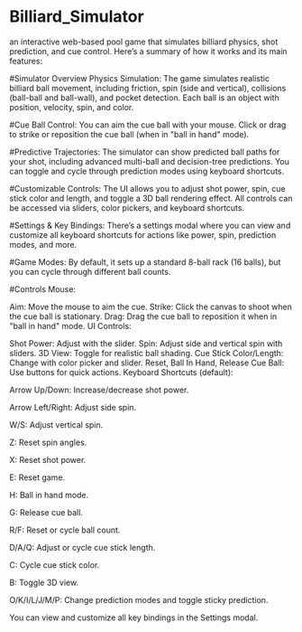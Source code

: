 # Billiard_Simulator
 an interactive web-based pool game that simulates billiard physics, shot prediction, and cue control. Here’s a summary of how it works and its main features:

#Simulator Overview
Physics Simulation:
The game simulates realistic billiard ball movement, including friction, spin (side and vertical), collisions (ball-ball and ball-wall), and pocket detection. Each ball is an object with position, velocity, spin, and color.

#Cue Ball Control:
You can aim the cue ball with your mouse. Click or drag to strike or reposition the cue ball (when in "ball in hand" mode).

#Predictive Trajectories:
The simulator can show predicted ball paths for your shot, including advanced multi-ball and decision-tree predictions. You can toggle and cycle through prediction modes using keyboard shortcuts.

#Customizable Controls:
The UI allows you to adjust shot power, spin, cue stick color and length, and toggle a 3D ball rendering effect. All controls can be accessed via sliders, color pickers, and keyboard shortcuts.

#Settings & Key Bindings:
There’s a settings modal where you can view and customize all keyboard shortcuts for actions like power, spin, prediction modes, and more.

#Game Modes:
By default, it sets up a standard 8-ball rack (16 balls), but you can cycle through different ball counts.

#Controls
Mouse:

Aim: Move the mouse to aim the cue.
Strike: Click the canvas to shoot when the cue ball is stationary.
Drag: Drag the cue ball to reposition it when in "ball in hand" mode.
UI Controls:

Shot Power: Adjust with the slider.
Spin: Adjust side and vertical spin with sliders.
3D View: Toggle for realistic ball shading.
Cue Stick Color/Length: Change with color picker and slider.
Reset, Ball In Hand, Release Cue Ball: Use buttons for quick actions.
Keyboard Shortcuts (default):

Arrow Up/Down: Increase/decrease shot power.

Arrow Left/Right: Adjust side spin.

W/S: Adjust vertical spin.

Z: Reset spin angles.

X: Reset shot power.

E: Reset game.

H: Ball in hand mode.

G: Release cue ball.

R/F: Reset or cycle ball count.

D/A/Q: Adjust or cycle cue stick length.

C: Cycle cue stick color.

B: Toggle 3D view.

O/K/I/L/J/M/P: Change prediction modes and toggle sticky prediction.

You can view and customize all key bindings in the Settings modal.
